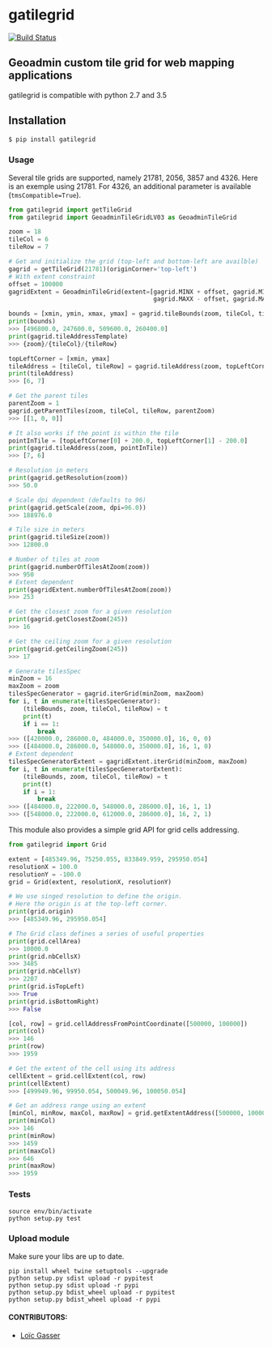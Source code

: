 gatilegrid
===========

[![Build Status](https://travis-ci.org/geoadmin/lib-gatilegrid.svg?branch=master)](https://travis-ci.org/geoadmin/lib-gatilegrid)

## Geoadmin custom tile grid for web mapping applications

gatilegrid is compatible with python 2.7 and 3.5

## Installation

```bash
$ pip install gatilegrid
```

### Usage

Several tile grids are supported, namely 21781, 2056, 3857 and 4326. Here is an exemple using 21781.
For 4326, an additional parameter is available (`tmsCompatible=True`).


```python
from gatilegrid import getTileGrid
from gatilegrid import GeoadminTileGridLV03 as GeoadminTileGrid

zoom = 18
tileCol = 6
tileRow = 7

# Get and initialize the grid (top-left and bottom-left are availble)
gagrid = getTileGrid(21781)(originCorner='top-left')
# With extent constraint
offset = 100000
gagridExtent = GeoadminTileGrid(extent=[gagrid.MINX + offset, gagrid.MINY + offset,
                                        gagrid.MAXX - offset, gagrid.MAXY - offset])

bounds = [xmin, ymin, xmax, ymax] = gagrid.tileBounds(zoom, tileCol, tileRow)
print(bounds)
>>> [496800.0, 247600.0, 509600.0, 260400.0]
print(gagrid.tileAddressTemplate)
>>> {zoom}/{tileCol}/{tileRow}

topLeftCorner = [xmin, ymax]
tileAddress = [tileCol, tileRow] = gagrid.tileAddress(zoom, topLeftCorner)
print(tileAddress)
>>> [6, 7]

# Get the parent tiles
parentZoom = 1
gagrid.getParentTiles(zoom, tileCol, tileRow, parentZoom)
>>> [[1, 0, 0]]

# It also works if the point is within the tile
pointInTile = [topLeftCorner[0] + 200.0, topLeftCorner[1] - 200.0]
print(gagrid.tileAddress(zoom, pointInTile))
>>> [7, 6]

# Resolution in meters
print(gagrid.getResolution(zoom))
>>> 50.0

# Scale dpi dependent (defaults to 96)
print(gagrid.getScale(zoom, dpi=96.0))
>>> 188976.0

# Tile size in meters
print(gagrid.tileSize(zoom))
>>> 12800.0

# Number of tiles at zoom
print(gagrid.numberOfTilesAtZoom(zoom))
>>> 950
# Extent dependent
print(gagridExtent.numberOfTilesAtZoom(zoom))
>>> 253

# Get the closest zoom for a given resolution
print(gagrid.getClosestZoom(245))
>>> 16

# Get the ceiling zoom for a given resolution
print(gagrid.getCeilingZoom(245))
>>> 17

# Generate tilesSpec
minZoom = 16
maxZoom = zoom
tilesSpecGenerator = gagrid.iterGrid(minZoom, maxZoom)
for i, t in enumerate(tilesSpecGenerator):
    (tileBounds, zoom, tileCol, tileRow) = t
    print(t)
    if i == 1:
        break
>>> ([420000.0, 286000.0, 484000.0, 350000.0], 16, 0, 0)
>>> ([484000.0, 286000.0, 548000.0, 350000.0], 16, 1, 0)
# Extent dependent
tilesSpecGeneratorExtent = gagridExtent.iterGrid(minZoom, maxZoom)
for i, t in enumerate(tilesSpecGeneratorExtent):
    (tileBounds, zoom, tileCol, tileRow) = t
    print(t)
    if i = 1:
        break
>>> ([484000.0, 222000.0, 548000.0, 286000.0], 16, 1, 1)
>>> ([548000.0, 222000.0, 612000.0, 286000.0], 16, 2, 1)

```

This module also provides a simple grid API for grid cells addressing.

```python
from gatilegrid import Grid

extent = [485349.96, 75250.055, 833849.959, 295950.054]
resolutionX = 100.0
resolutionY = -100.0
grid = Grid(extent, resolutionX, resolutionY)

# We use singed resolution to define the origin.
# Here the origin is at the top-left corner.
print(grid.origin)
>>> [485349.96, 295950.054]

# The Grid class defines a series of useful properties
print(grid.cellArea)
>>> 10000.0
print(grid.nbCellsX)
>>> 3485
print(grid.nbCellsY)
>>> 2207
print(grid.isTopLeft)
>>> True
print(grid.isBottomRight)
>>> False

[col, row] = grid.cellAddressFromPointCoordinate([500000, 100000])
print(col)
>>> 146
print(row)
>>> 1959

# Get the extent of the cell using its address
cellExtent = grid.cellExtent(col, row)
print(cellExtent)
>>> [499949.96, 99950.054, 500049.96, 100050.054]

# Get an address range using an extent
[minCol, minRow, maxCol, maxRow] = grid.getExtentAddress([500000, 100000, 550000, 150000])
print(minCol)
>>> 146
print(minRow)
>>> 1459
print(maxCol)
>>> 646
print(maxRow)
>>> 1959
```

### Tests

```
source env/bin/activate
python setup.py test

```

### Upload module

Make sure your libs are up to date.

```
pip install wheel twine setuptools --upgrade
python setup.py sdist upload -r pypitest
python setup.py sdist upload -r pypi
python setup.py bdist_wheel upload -r pypitest
python setup.py bdist_wheel upload -r pypi
```

#### CONTRIBUTORS:

- [Loïc Gasser](https://github.com/loicgasser)

